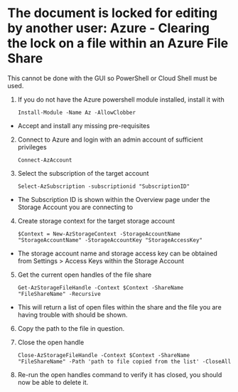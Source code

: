 # The document is locked for editing by another user: Azure - Clearing the lock on a file within an Azure File Share

This cannot be done with the GUI so PowerShell or Cloud Shell must be used.
    
1. If you do not have the Azure powershell module installed, install it with

    `Install-Module -Name Az -AllowClobber`

* Accept and install any missing pre-requisites

2. Connect to Azure and login with an admin account of sufficient privileges

    `Connect-AzAccount`

3. Select the subscription of the target account

    `Select-AzSubscription -subscriptionid "SubscriptionID"`

* The Subscription ID is shown within the Overview page under the Storage Account you are connecting to

4. Create storage context for the target storage account

    `$Context = New-AzStorageContext -StorageAccountName "StorageAccountName" -StorageAccountKey "StorageAccessKey"`

* The storage account name and storage access key can be obtained from Settings > Access Keys within the Storage Account

5. Get the current open handles of the file share

    `Get-AzStorageFileHandle -Context $Context -ShareName "FileShareName" -Recursive`

* This will return a list of open files within the share and the file you are having trouble with should be shown.

6. Copy the path to the file in question.

7. Close the open handle

    `Close-AzStorageFileHandle -Context $Context -ShareName "FileShareName" -Path 'path to file copied from the list' -CloseAll`

8. Re-run the open handles command to verify it has closed, you should now be able to delete it.


    